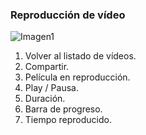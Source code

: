### Reproducción de vídeo

![Imagen1](http://static.energysistem.com/images/manuals/42258/543d0196a6dff.jpg)

1. Volver al listado de vídeos.
2. Compartir.
3. Película en reproducción.
4. Play / Pausa.
5. Duración.
6. Barra de progreso.
7. Tiempo reproducido.


